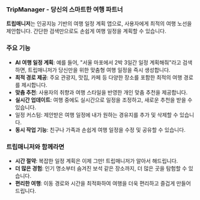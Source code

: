 ### TripManager - 당신의 스마트한 여행 파트너

**트립매니저**는 인공지능 기반의 여행 일정 계획 앱으로, 사용자에게 최적의 여행 노선을 제안합니다. 간단한 검색만으로도 손쉽게 여행 일정을 계획할 수 있습니다.

### 주요 기능

- **AI 여행 일정 계획**: 예를 들어, "서울 마포에서 2박 3일간 일정 계획해줘"라고 검색하면, 트립매니저가 당신만을 위한 맞춤형 여행 일정을 즉시 생성합니다.
- **최적 경로 제공**: 주요 관광지, 맛집, 카페 등 다양한 장소를 포함한 최적의 여행 경로를 제시합니다.
- **맞춤 추천**: 사용자의 취향과 여행 스타일을 반영한 개인 맞춤 추천을 제공합니다.
- **실시간 업데이트**: 여행 중에도 실시간으로 일정을 조정하고, 새로운 추천을 받을 수 있습니다.
- 일정 커스텀: 제안받은 여행 일정에 내가 원하는 경유지를 추가 및 삭제할 수 있습니다.
- **동시 작업 기능**: 친구나 가족과 손쉽게 여행 일정을 수정 및 공유할 수 있습니다.

### 트립매니저와 함께라면

- **시간 절약**: 복잡한 일정 계획은 이제 그만! 트립매니저가 알아서 해드립니다.
- **더 많은 경험**: 인기 명소부터 숨겨진 보석 같은 장소까지, 더 많은 곳을 탐험할 수 있습니다.
- **편리한 여행**: 이동 경로와 시간을 최적화하여 여행을 더욱 편리하고 즐겁게 만들어 드립니다.

